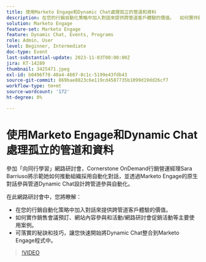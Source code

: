 ```yaml
---
title: 使用Marketo Engage和Dynamic Chat處理孤立的管道和資料
description: 在您的行銷自動化策略中加入對話來提供跨管道客戶體驗的價值。  如何實作銷售會議預訂、網站內容參與和活動/網路研討會促銷活動等主要使用案例。  可落實的秘訣和技巧，讓您快速開始將Dynamic Chat整合到Marketo Engage程式中。
solution: Marketo Engage
feature-set: Marketo Engage
feature: Dynamic Chat, Events, Programs
role: Admin, User
level: Beginner, Intermediate
doc-type: Event
last-substantial-update: 2023-11-03T00:00:00Z
jira: KT-14289
thumbnail: 3425471.jpeg
exl-id: b0496f78-40a4-4607-8c1c-5199e43fdb43
source-git-commit: 869bae8823c6e119cd4587735b1099d19dd26cf7
workflow-type: tm+mt
source-wordcount: '172'
ht-degree: 0%

---
```


# 使用Marketo Engage和Dynamic Chat處理孤立的管道和資料

參加「向同行學習」網路研討會，Cornerstone OnDemand行銷營運經理Sara Barriuso將示範她如何推動組織採用自動化對話，並透過Marketo Engage的原生對話參與管道Dynamic Chat設計跨管道參與自動化。

在此網路研討會中，您將瞭解：

* 在您的行銷自動化策略中加入對話來提供跨管道客戶體驗的價值。
* 如何實作銷售會議預訂、網站內容參與和活動/網路研討會促銷活動等主要使用案例。
* 可落實的秘訣和技巧，讓您快速開始將Dynamic Chat整合到Marketo Engage程式中。

>[!VIDEO](https://video.tv.adobe.com/v/3425471/?learn=on)
